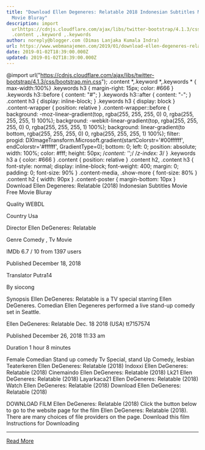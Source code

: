 ```yaml
---
title: "Download Ellen Degeneres: Relatable 2018 Indonesian Subtitles Movie Free
  Movie Bluray"
description: import
  urlhttps://cdnjs.cloudflare.com/ajax/libs/twitter-bootstrap/4.1.3/css/bootstrap.min.css;
  .content ,.keyword ,.keywords
author: noreply@blogger.com (Dimas Lanjaka Kumala Indra)
url: https://www.webmanajemen.com/2019/01/download-ellen-degeneres-relatable-2018.html
date: 2019-01-02T18:39:00.000Z
updated: 2019-01-02T18:39:00.000Z
---
```


@import url("https://cdnjs.cloudflare.com/ajax/libs/twitter-bootstrap/4.1.3/css/bootstrap.min.css");  .content *,.keyword *,.keywords * { max-width:100%}  .keywords h3 { margin-right: 15px; color: #666 }   .keywords h3::before { content: "#"; }  .keywords h3::after { content: "-"; }  .content h3 { display: inline-block; }  .keywords h3 { display: block }  .content-wrapper {          position: relative      }      .content-wrapper::before {          background: -moz-linear-gradient(top, rgba(255, 255, 255, 0) 0, rgba(255, 255, 255, 1) 100%);          background: -webkit-linear-gradient(top, rgba(255, 255, 255, 0) 0, rgba(255, 255, 255, 1) 100%);          background: linear-gradient(to bottom, rgba(255, 255, 255, 0) 0, rgba(255, 255, 255, 1) 100%);          filter: progid: DXImageTransform.Microsoft.gradient(startColorstr='#00ffffff', endColorstr='#ffffff', GradientType=0);          bottom: 0;          left: 0;          position: absolute;          width: 100%;          color: #fff;          height: 50px;          /*content: '';*/          /*z-index: 3*/      }      .keywords h3 a {          color: #666      }      .content {          position: relative      }      .content h2,      .content h3 {          font-style: normal;          display: inline-block;          font-weight: 400;          margin: 0;          padding: 0;          font-size: 90%      }      .content-media,      .show-more {          font-size: 80%      }      .content h2 {          width: 90px      }      .content-poster {          margin-bottom: 10px      }    
 Download Ellen Degeneres: Relatable (2018) Indonesian Subtitles Movie Free Movie Bluray 
 
  

  
  
  
 Quality 
  WEBDL 
   
  
 Country 
  Usa 
   
  
 Director 
  Ellen DeGeneres: Relatable 
   
  
 Genre 
  Comedy , Tv Movie 
   
  
 IMDb 
  6.7 
 / 
 10 
 from 
 1397 
 users 
   
 Published 
  December 18, 2018 
   
  
 Translator 
  Putra14 
   
  
 By 
  siocong 
   
 Synopsis 
Ellen DeGeneres: Relatable is a TV special starring Ellen DeGeneres. Comedian Ellen Degeneres performed a live stand-up comedy set in Seattle. 

 Ellen DeGeneres: Relatable 
 Dec. 18 2018 (USA) 
 tt7157574 
   
 Published 
  December 26, 2018 11:33 am 
   
  
 Duration 
  1 hour 8 minutes 
   
  
 Female Comedian 
  Stand up comedy 
  Tv Special, stand Up Comedy, lesbian 
  Teaterkeren Ellen DeGeneres: Relatable (2018) 
  Indoxxi Ellen DeGeneres: Relatable (2018) 
  Cinemaindo Ellen DeGeneres: Relatable (2018) 
  Lk21 Ellen DeGeneres: Relatable (2018) 
  Layarkaca21 Ellen DeGeneres: Relatable (2018) 
  Watch Ellen DeGeneres: Relatable (2018) 
  Download Ellen DeGeneres: Relatable (2018) 
   
  

  
 DOWNLOAD FILM Ellen DeGeneres: Relatable (2018) 
  Click the button below to go to the website page for the film Ellen DeGeneres: Relatable (2018). There are many choices of file providers on the page. 
  Download this film  Instructions for Downloading<hr/> <a href="https://www.webmanajemen.com/2019/01/download-ellen-degeneres-relatable-2018.html" rel="follow" class="button" id="read-more">Read More</a>